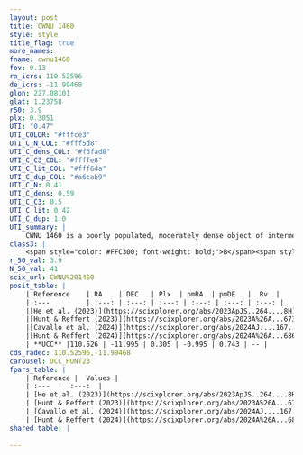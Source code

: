 ```yaml
---
layout: post
title: CWNU 1460
style: style
title_flag: true
more_names: 
fname: cwnu1460
fov: 0.13
ra_icrs: 110.52596
de_icrs: -11.99468
glon: 227.08101
glat: 1.23758
r50: 3.9
plx: 0.3051
UTI: "0.47"
UTI_COLOR: "#fffce3"
UTI_C_N_COL: "#fff5d8"
UTI_C_dens_COL: "#f3fad8"
UTI_C_C3_COL: "#ffffe8"
UTI_C_lit_COL: "#fff6da"
UTI_C_dup_COL: "#a6cab9"
UTI_C_N: 0.41
UTI_C_dens: 0.59
UTI_C_C3: 0.5
UTI_C_lit: 0.42
UTI_C_dup: 1.0
UTI_summary: |
    CWNU 1460 is a poorly populated, moderately dense object of intermediate C3 quality. It was recently reported in the literature.
class3: |
    <span style="color: #FFC300; font-weight: bold;">B</span><span style="color: #FFC300; font-weight: bold;">B</span>
r_50_val: 3.9
N_50_val: 41
scix_url: CWNU%201460
posit_table: |
    | Reference    | RA    | DEC   | Plx  | pmRA  | pmDE   |  Rv  |
    | :---         | :---: | :---: | :---: | :---: | :---: | :---: |
    |[He et al. (2023)](https://scixplorer.org/abs/2023ApJS..264....8H) | 110.515 | -11.99 | 0.3 | -1.01 | 0.758 | -- |
    |[Hunt & Reffert (2023)](https://scixplorer.org/abs/2023A%26A...673A.114H) | 110.548 | -11.945 | 0.295 | -0.995 | 0.742 | -- |
    |[Cavallo et al. (2024)](https://scixplorer.org/abs/2024AJ....167...12C) | 110.534 | -11.978 | 0.297 | -- | -- | -- |
    |[Hunt & Reffert (2024)](https://scixplorer.org/abs/2024A%26A...686A..42H) | 110.548 | -11.945 | 0.295 | -0.995 | 0.742 | -- |
    | **UCC** |110.526 | -11.995 | 0.305 | -0.995 | 0.743 | -- | 
cds_radec: 110.52596,-11.99468
carousel: UCC_HUNT23
fpars_table: |
    | Reference |  Values |
    | :---  |  :---:  |
    | [He et al. (2023)](https://scixplorer.org/abs/2023ApJS..264....8H) | `A0=1.4, m-M=12.3, logAge=7.8` |
    | [Hunt & Reffert (2023)](https://scixplorer.org/abs/2023A%26A...673A.114H) | `AV50=0.963, diffAV50=0.986, MOD50=12.399, logAge50=8.254` |
    | [Cavallo et al. (2024)](https://scixplorer.org/abs/2024AJ....167...12C) | `AV50=1.19, dMod50=12.42, logAge50=7.9, [Fe/H]50=0.18` |
    | [Hunt & Reffert (2024)](https://scixplorer.org/abs/2024A%26A...686A..42H) | `MassJ=179.057` |
shared_table: |
    
---
```

